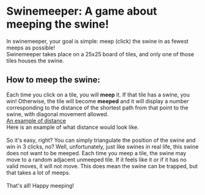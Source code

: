 # Swinemeeper: A game about meeping the swine!
In swinemeeper, your goal is simple: meep (click) the swine in as fewest meeps as possible!\
Swinemeeper takes place on a 25x25 board of tiles, and only one of those tiles houses the swine.

## How to meep the swine:
Each time you click on a tile, you will **meep** it. If that tile has a swine, you win! Otherwise, the tile will become **meeped** and it will display a number corresponding to the distance of the shortest path from that point to the swine, with diagonal movement allowed.\
[An example of distance](./public/images/examples/distance.png)\
Here is an example of what distance would look like.\
\
So it's easy, right? You can simply triangulate the position of the swine and win in 3 clicks, no? Well, unfortunately, just like swines in real life, this swine does not want to be meeped. Each time you meep a tile, the swine may move to a random adjacent unmeeped tile. If it feels like it or if it has no valid moves, it will not move. This does mean the swine can be trapped, but that takes a lot of meeps.\
\
That's all! Happy meeping!